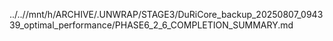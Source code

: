 ../..//mnt/h/ARCHIVE/.UNWRAP/STAGE3/DuRiCore_backup_20250807_094339_optimal_performance/PHASE6_2_6_COMPLETION_SUMMARY.md